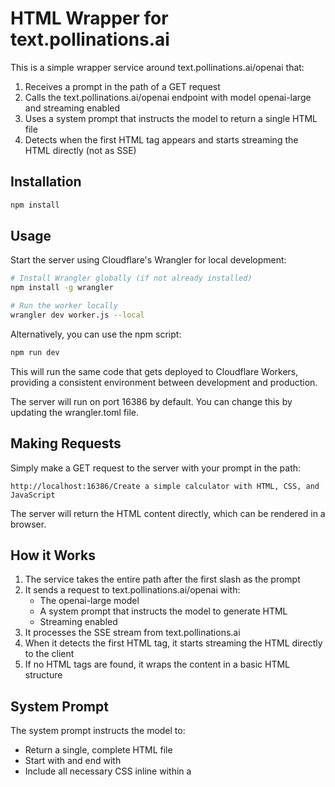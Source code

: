 # HTML Wrapper for text.pollinations.ai

This is a simple wrapper service around text.pollinations.ai/openai that:

1. Receives a prompt in the path of a GET request
2. Calls the text.pollinations.ai/openai endpoint with model openai-large and streaming enabled
3. Uses a system prompt that instructs the model to return a single HTML file
4. Detects when the first HTML tag appears and starts streaming the HTML directly (not as SSE)

## Installation

```bash
npm install
```

## Usage

Start the server using Cloudflare's Wrangler for local development:

```bash
# Install Wrangler globally (if not already installed)
npm install -g wrangler

# Run the worker locally
wrangler dev worker.js --local
```

Alternatively, you can use the npm script:

```bash
npm run dev
```

This will run the same code that gets deployed to Cloudflare Workers, providing a consistent environment between development and production.

The server will run on port 16386 by default. You can change this by updating the wrangler.toml file.

## Making Requests

Simply make a GET request to the server with your prompt in the path:

```
http://localhost:16386/Create a simple calculator with HTML, CSS, and JavaScript
```

The server will return the HTML content directly, which can be rendered in a browser.

## How it Works

1. The service takes the entire path after the first slash as the prompt
2. It sends a request to text.pollinations.ai/openai with:
   - The openai-large model
   - A system prompt that instructs the model to generate HTML
   - Streaming enabled
3. It processes the SSE stream from text.pollinations.ai
4. When it detects the first HTML tag, it starts streaming the HTML directly to the client
5. If no HTML tags are found, it wraps the content in a basic HTML structure

## System Prompt

The system prompt instructs the model to:

- Return a single, complete HTML file
- Start with <!DOCTYPE html> and end with </html>
- Include all necessary CSS inline within a <style> tag
- Include all necessary JavaScript within <script> tags
- Make the design clean, modern, and responsive

## Deployment to websim.pollinations.ai

To deploy this service to websim.pollinations.ai:

1. Make sure the service is working correctly locally using Wrangler

2. Deploy using Wrangler:

   ```bash
   # Install Wrangler globally (if not already installed)
   npm install -g wrangler

   # Deploy the worker
   wrangler deploy worker.js
   ```

   Wrangler will automatically create the necessary DNS records for the custom domain (websim.pollinations.ai) as specified in your wrangler.toml file.

Once deployed, you can access the service at:

```
https://websim.pollinations.ai/Create a simple calculator with HTML, CSS, and JavaScript
```

Note: The deployment configuration is defined in the wrangler.toml file.
